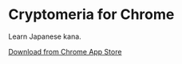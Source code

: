 Cryptomeria for Chrome
===========

Learn Japanese kana.

[Download from Chrome App Store](https://chrome.google.com/webstore/detail/cryptomeria-learn-japanes/abiadiledgihphjlhgaodbelkgipcdcb)
